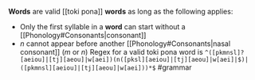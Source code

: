 **Words** are valid [[toki pona]] **words** as long as the following applies:
- Only the first syllable in a **word** can start without a [[Phonology#Consonants|consonant]]
- *n* cannot appear before another [[Phonology#Consonants|nasal consonant]] (*m* or *n*)
Regex for a valid toki pona word is `^([pkmnsl]?[aeiou]|[tj][aeou]|w[aei])(n([pksl][aeiou]|[tj][aeou]|w[aei]|$)|([pkmnsl][aeiou]|[tj][aeou]|w[aei]))*$`
#grammar
